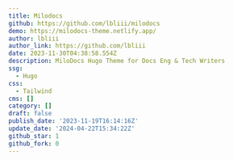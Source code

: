 ```yaml
---
title: Milodocs
github: https://github.com/lbliii/milodocs
demo: https://milodocs-theme.netlify.app/
author: lbliii
author_link: https://github.com/lbliii
date: 2023-11-30T04:38:58.554Z
description: MiloDocs Hugo Theme for Docs Eng & Tech Writers
ssg:
  - Hugo
css:
  - Tailwind
cms: []
category: []
draft: false
publish_date: '2023-11-19T16:14:16Z'
update_date: '2024-04-22T15:34:22Z'
github_star: 1
github_fork: 0
---
```

